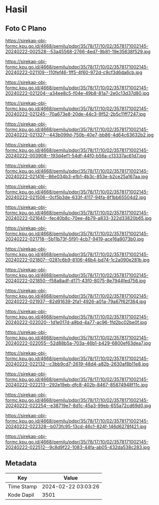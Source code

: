 # Hasil

## Foto C Plano

https://sirekap-obj-formc.kpu.go.id/4668/pemilu/pdpr/35/78/17/10/02/3578171002145-20240222-002528--53a45568-2766-4ed7-9b81-19e35638f529.jpg

https://sirekap-obj-formc.kpu.go.id/4668/pemilu/pdpr/35/78/17/10/02/3578171002145-20240222-021109--110fef46-1ff5-4f60-972d-c9cf3d6da6cb.jpg

https://sirekap-obj-formc.kpu.go.id/4668/pemilu/pdpr/35/78/17/10/02/3578171002145-20240222-021204--a34ee8c5-f04e-49b8-81a7-2e0c13d37d80.jpg

https://sirekap-obj-formc.kpu.go.id/4668/pemilu/pdpr/35/78/17/10/02/3578171002145-20240222-021245--70a673e8-20de-44c3-9f52-2b5c11ff7247.jpg

https://sirekap-obj-formc.kpu.go.id/4668/pemilu/pdpr/35/78/17/10/02/3578171002145-20240222-021327--443b099d-750b-40e7-bb86-4d64c63632b2.jpg

https://sirekap-obj-formc.kpu.go.id/4668/pemilu/pdpr/35/78/17/10/02/3578171002145-20240222-003908--193d4ef1-54df-44f0-b56a-c13337ac61d7.jpg

https://sirekap-obj-formc.kpu.go.id/4668/pemilu/pdpr/35/78/17/10/02/3578171002145-20240222-021416--86e034b3-e1b1-4b3c-853e-b2ce25a167aa.jpg

https://sirekap-obj-formc.kpu.go.id/4668/pemilu/pdpr/35/78/17/10/02/3578171002145-20240222-021506--0cf5b3de-633f-4117-94fa-8f1bb65504d2.jpg

https://sirekap-obj-formc.kpu.go.id/4668/pemilu/pdpr/35/78/17/10/02/3578171002145-20240222-021640--fec40b8c-70ee-4b79-a833-322d33820b65.jpg

https://sirekap-obj-formc.kpu.go.id/4668/pemilu/pdpr/35/78/17/10/02/3578171002145-20240222-021718--5b11b73f-5f91-4cb7-9419-ace16a9073b0.jpg

https://sirekap-obj-formc.kpu.go.id/4668/pemilu/pdpr/35/78/17/10/02/3578171002145-20240222-021807--0281c6b9-8106-46b4-bd74-1c2a090e281b.jpg

https://sirekap-obj-formc.kpu.go.id/4668/pemilu/pdpr/35/78/17/10/02/3578171002145-20240222-021850--f58a8adf-d171-43f0-8075-8e7944fed756.jpg

https://sirekap-obj-formc.kpu.go.id/4668/pemilu/pdpr/35/78/17/10/02/3578171002145-20240222-021937--82d91639-2fa1-4926-a01a-79a67f62f364.jpg

https://sirekap-obj-formc.kpu.go.id/4668/pemilu/pdpr/35/78/17/10/02/3578171002145-20240222-022020--1d1e017d-a9bd-4a77-ac96-1fd2bc02be0f.jpg

https://sirekap-obj-formc.kpu.go.id/4668/pemilu/pdpr/35/78/17/10/02/3578171002145-20240222-022055--52d88b5a-703a-46b1-b429-6800ef63dea7.jpg

https://sirekap-obj-formc.kpu.go.id/4668/pemilu/pdpr/35/78/17/10/02/3578171002145-20240222-022132--c3bb9cd7-2619-48d4-a82b-2630af8b11e8.jpg

https://sirekap-obj-formc.kpu.go.id/4668/pemilu/pdpr/35/78/17/10/02/3578171002145-20240222-022213--292e19eb-dfc8-402b-8467-85874948f11c.jpg

https://sirekap-obj-formc.kpu.go.id/4668/pemilu/pdpr/35/78/17/10/02/3578171002145-20240222-022254--e38719e7-8d1c-45a3-99eb-655a72cd69d0.jpg

https://sirekap-obj-formc.kpu.go.id/4668/pemilu/pdpr/35/78/17/10/02/3578171002145-20240222-022328--b073fc95-13cd-46c1-824f-146d6278f421.jpg

https://sirekap-obj-formc.kpu.go.id/4668/pemilu/pdpr/35/78/17/10/02/3578171002145-20240222-022512--9c8d9f22-1083-44fa-ab05-432da538c283.jpg


## Metadata

| Key        | Value               |
| ---------- | ------------------- |
| Time Stamp | 2024-02-22 03:03:26 |
| Kode Dapil | 3501                |



